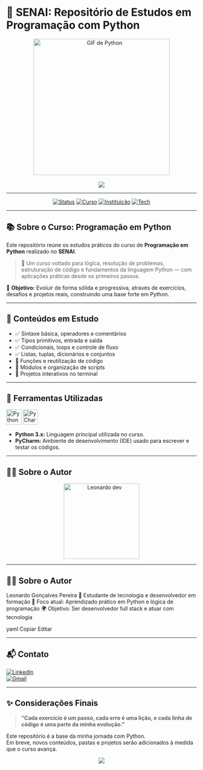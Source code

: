 # 🧠 SENAI: Repositório de Estudos em Programação com Python

<div align="center">

<img src="https://media.giphy.com/media/qgQUggAC3Pfv687qPC/giphy.gif" width="360" alt="GIF de Python" />

<div align="center">
  <br>
  <a href="https://github.com/leonardogp/senai">
    <img src="https://readme-typing-svg.herokuapp.com?font=Fira+Code&size=22&duration=4000&color=1E90FF&center=true&width=580&lines=Codando+com+l%C3%B3gica+e+clareza;Python+para+resolver+problemas+do+mundo+real;Evoluindo+linha+por+linha" />
  </a>
</div>

---

[![Status](https://img.shields.io/badge/status-EM%20ANDAMENTO-1E90FF?style=for-the-badge&logo=python&logoColor=white)](https://github.com/leonardogp/senai)
[![Curso](https://img.shields.io/badge/Curso-Programa%C3%A7%C3%A3o%20em%20Python-yellow?style=for-the-badge&logo=python&logoColor=black)]()
[![Instituição](https://img.shields.io/badge/SENAI-Estudos%20T%C3%A9cnicos-red?style=for-the-badge&logo=academia&logoColor=white)]()
[![Tech](https://img.shields.io/badge/Linguagem-Python-306998?style=for-the-badge&logo=python&logoColor=white)]()

</div>

---

## 📚 Sobre o Curso: Programação em Python

Este repositório reúne os estudos práticos do curso de **Programação em Python** realizado no **SENAI**.

> 📍 Um curso voltado para lógica, resolução de problemas, estruturação de código e fundamentos da linguagem Python — com aplicações práticas desde os primeiros passos.

🧠 **Objetivo:** Evoluir de forma sólida e progressiva, através de exercícios, desafios e projetos reais, construindo uma base forte em Python.

---

## 📌 Conteúdos em Estudo

- ✅ Sintaxe básica, operadores e comentários
- ✅ Tipos primitivos, entrada e saída
- ✅ Condicionais, loops e controle de fluxo
- ✅ Listas, tuplas, dicionários e conjuntos
- 🔄 Funções e reutilização de código
- 🔄 Módulos e organização de scripts
- 🔄 Projetos interativos no terminal

---

## 🔧 Ferramentas Utilizadas

<p align="left">
  <img src="https://cdn.jsdelivr.net/gh/devicons/devicon/icons/python/python-original.svg" width="40" title="Python" />
  <img src="https://upload.wikimedia.org/wikipedia/commons/1/1d/PyCharm_Icon.svg" width="40" title="PyCharm" />
</p>

- **Python 3.x:** Linguagem principal utilizada no curso.
- **PyCharm:** Ambiente de desenvolvimento (IDE) usado para escrever e testar os códigos.

---

## 👨‍💻 Sobre o Autor

<div align="center">

<img src="https://media.giphy.com/media/LMt9638dO8dftAjtco/giphy.gif" width="200" alt="Leonardo dev" />

</div>

---

## 👨‍💻 Sobre o Autor

Leonardo Gonçalves Pereira
📍 Estudante de tecnologia e desenvolvedor em formação
🎯 Foco atual: Aprendizado prático em Python e lógica de programação
🌍 Objetivo: Ser desenvolvedor full stack e atuar com tecnologia

yaml
Copiar
Editar

---

## 📬 Contato

<div>

[![LinkedIn](https://img.shields.io/badge/-LinkedIn-0A66C2?style=for-the-badge&logo=linkedin&logoColor=white)](https://www.linkedin.com/in/leonardogpereira)  
[![Gmail](https://img.shields.io/badge/-Email-EA4335?style=for-the-badge&logo=gmail&logoColor=white)](mailto:leonardo.gonpereira@gmail.com)

</div>

---

## ✨ Considerações Finais

> **“Cada exercício é um passo, cada erro é uma lição, e cada linha de código é uma parte da minha evolução.”**

Este repositório é a base da minha jornada com Python.  
Em breve, novos conteúdos, pastas e projetos serão adicionados à medida que o curso avança.

<div align="center">
  <img src="https://readme-typing-svg.herokuapp.com?font=Fira+Code&size=20&duration=3500&pause=1000&color=3AFF5A&center=true&vCenter=true&width=580&lines=Comecei+pelo+Python+e+vou+al%C3%A9m...;Aprendizado+cont%C3%ADnuo%2C+com+prop%C3%B3sito!;Rumo+ao+full+stack+com+base+s%C3%B3lida+🚀" />
</div>
